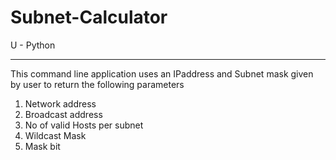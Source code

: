 # Subnet-Calculator

U - Python
_______________________


This command line application uses an IPaddress and Subnet mask given by user to return the following parameters

1.  Network address
2.  Broadcast address
3.  No of valid Hosts per subnet
4.  Wildcast Mask
5.  Mask bit

